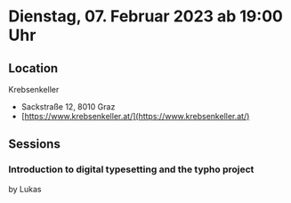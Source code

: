 # Dienstag, 07. Februar 2023 ab 19:00 Uhr

## Location

Krebsenkeller

- Sackstraße 12, 8010 Graz
- [https://www.krebsenkeller.at/](https://www.krebsenkeller.at/)

## Sessions

### Introduction to digital typesetting and the typho project

by Lukas

